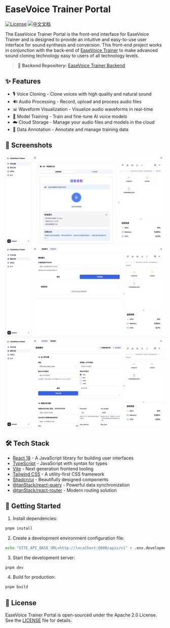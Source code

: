 # EaseVoice Trainer Portal

[![License](https://img.shields.io/badge/License-Apache%202.0-blue.svg)](https://opensource.org/licenses/Apache-2.0)
[![中文文档](https://img.shields.io/badge/docs-中文版-red.svg)](./README.zh-CN.md)

The EaseVoice Trainer Portal is the front-end interface for EaseVoice Trainer and is designed to provide an intuitive and easy-to-use user interface for sound synthesis and conversion. This front-end project works in conjunction with the back-end of [EaseVoice Trainer](https://github.com/megaease/easevoice-trainer) to make advanced sound cloning technology easy to users of all technology levels.

> 🔗 **Backend Repository:** [EaseVoice Trainer Backend](https://github.com/megaease/easevoice-trainer)

## ✨ Features

- 🎙️ Voice Cloning - Clone voices with high quality and natural sound
- 🔊 Audio Processing - Record, upload and process audio files
- 📊 Waveform Visualization - Visualize audio waveforms in real-time
- 🤖 Model Training - Train and fine-tune AI voice models
- ☁️ Cloud Storage - Manage your audio files and models in the cloud
- 📝 Data Annotation - Annotate and manage training data

## 📸 Screenshots

<div align="center">
  <img src="./docs/images/voice-clone.jpg" alt="voice-clone" width="800"/>
  
  <img src="./docs/images/easy-mode.jpg" alt="easy-mode" width="800"/>
  
  <img src="./docs/images/advanced-mode.jpg" alt="advanced-mode" width="800"/>
</div>

## 🛠️ Tech Stack

- [React 18](https://react.dev/) - A JavaScript library for building user interfaces
- [TypeScript](https://www.typescriptlang.org/) - JavaScript with syntax for types
- [Vite](https://vitejs.dev/) - Next generation frontend tooling
- [Tailwind CSS](https://tailwindcss.com/) - A utility-first CSS framework
- [Shadcn/ui](https://ui.shadcn.com/) - Beautifully designed components
- [@tanStack/react-query](https://tanstack.com/query/latest) - Powerful data synchronization
- [@tanStack/react-router](https://tanstack.com/router/latest) - Modern routing solution

## 🚀 Getting Started

1. Install dependencies:

```bash
pnpm install
```

2. Create a development environment configuration file:

```bash
echo "VITE_API_BASE_URL=http://localhost:8000/apis/v1" > .env.development
```

3. Start the development server:

```bash
pnpm dev
```

4. Build for production:

```bash
pnpm build
```

## 📄 License

EaseVoice Trainer Portal is open-sourced under the Apache 2.0 License. See the [LICENSE](./LICENSE) file for details.
